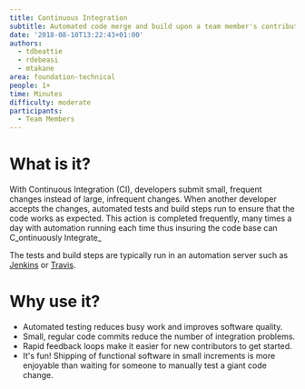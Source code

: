 ```yaml
---
title: Continuous Integration
subtitle: Automated code merge and build upon a team member's contribution
date: '2018-08-10T13:22:43+01:00'
authors:
  - tdbeattie
  - rdebeasi
  - mtakane
area: foundation-technical
people: 1+
time: Minutes
difficulty: moderate
participants:
  - Team Members
---
```

# What is it?

With Continuous Integration (CI), developers submit small, frequent changes instead of large, infrequent changes. When another developer accepts the changes, automated tests and build steps run to ensure that the code works as expected. This action is completed frequently, many times a day with automation running each time thus insuring the code base can C_ontinuously Integrate_

The tests and build steps are typically run in an automation server such as [Jenkins](https://jenkins.io/) or [Travis](https://travis-ci.org/).

# Why use it?

* Automated testing reduces busy work and improves software quality.
* Small, regular code commits reduce the number of integration problems.
* Rapid feedback loops make it easier for new contributors to get started.
* It's fun! Shipping of functional software in small increments is more enjoyable than waiting for someone to manually test a giant code change.
